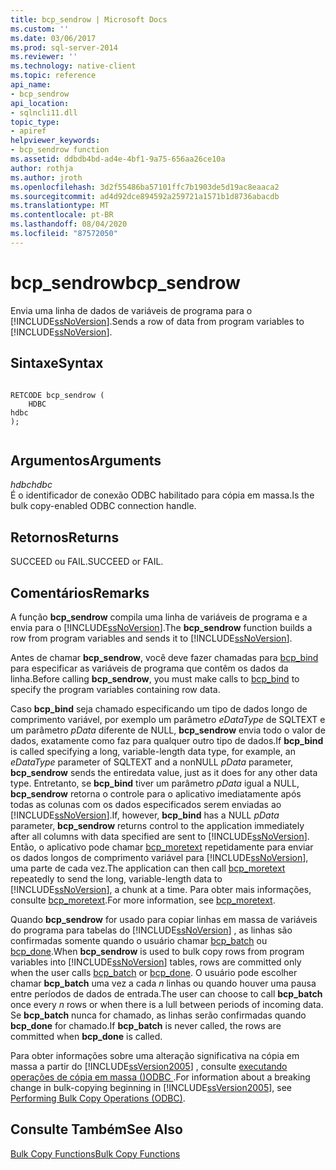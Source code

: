 ```yaml
---
title: bcp_sendrow | Microsoft Docs
ms.custom: ''
ms.date: 03/06/2017
ms.prod: sql-server-2014
ms.reviewer: ''
ms.technology: native-client
ms.topic: reference
api_name:
- bcp_sendrow
api_location:
- sqlncli11.dll
topic_type:
- apiref
helpviewer_keywords:
- bcp_sendrow function
ms.assetid: ddbdb4bd-ad4e-4bf1-9a75-656aa26ce10a
author: rothja
ms.author: jroth
ms.openlocfilehash: 3d2f55486ba57101ffc7b1903de5d19ac8eaaca2
ms.sourcegitcommit: ad4d92dce894592a259721a1571b1d8736abacdb
ms.translationtype: MT
ms.contentlocale: pt-BR
ms.lasthandoff: 08/04/2020
ms.locfileid: "87572050"
---
```

# <a name="bcp_sendrow"></a><span data-ttu-id="cef78-102">bcp_sendrow</span><span class="sxs-lookup"><span data-stu-id="cef78-102">bcp_sendrow</span></span>
  <span data-ttu-id="cef78-103">Envia uma linha de dados de variáveis de programa para o [!INCLUDE[ssNoVersion](../../includes/ssnoversion-md.md)].</span><span class="sxs-lookup"><span data-stu-id="cef78-103">Sends a row of data from program variables to [!INCLUDE[ssNoVersion](../../includes/ssnoversion-md.md)].</span></span>  
  
## <a name="syntax"></a><span data-ttu-id="cef78-104">Sintaxe</span><span class="sxs-lookup"><span data-stu-id="cef78-104">Syntax</span></span>  
  
```  
  
RETCODE bcp_sendrow (  
    HDBC   
hdbc  
);  
  
```  
  
## <a name="arguments"></a><span data-ttu-id="cef78-105">Argumentos</span><span class="sxs-lookup"><span data-stu-id="cef78-105">Arguments</span></span>  
 <span data-ttu-id="cef78-106">*hdbc*</span><span class="sxs-lookup"><span data-stu-id="cef78-106">*hdbc*</span></span>  
 <span data-ttu-id="cef78-107">É o identificador de conexão ODBC habilitado para cópia em massa.</span><span class="sxs-lookup"><span data-stu-id="cef78-107">Is the bulk copy-enabled ODBC connection handle.</span></span>  
  
## <a name="returns"></a><span data-ttu-id="cef78-108">Retornos</span><span class="sxs-lookup"><span data-stu-id="cef78-108">Returns</span></span>  
 <span data-ttu-id="cef78-109">SUCCEED ou FAIL.</span><span class="sxs-lookup"><span data-stu-id="cef78-109">SUCCEED or FAIL.</span></span>  
  
## <a name="remarks"></a><span data-ttu-id="cef78-110">Comentários</span><span class="sxs-lookup"><span data-stu-id="cef78-110">Remarks</span></span>  
 <span data-ttu-id="cef78-111">A função **bcp_sendrow** compila uma linha de variáveis de programa e a envia para o [!INCLUDE[ssNoVersion](../../includes/ssnoversion-md.md)].</span><span class="sxs-lookup"><span data-stu-id="cef78-111">The **bcp_sendrow** function builds a row from program variables and sends it to [!INCLUDE[ssNoVersion](../../includes/ssnoversion-md.md)].</span></span>  
  
 <span data-ttu-id="cef78-112">Antes de chamar **bcp_sendrow**, você deve fazer chamadas para [bcp_bind](bcp-bind.md) para especificar as variáveis de programa que contêm os dados da linha.</span><span class="sxs-lookup"><span data-stu-id="cef78-112">Before calling **bcp_sendrow**, you must make calls to [bcp_bind](bcp-bind.md) to specify the program variables containing row data.</span></span>  
  
 <span data-ttu-id="cef78-113">Caso **bcp_bind** seja chamado especificando um tipo de dados longo de comprimento variável, por exemplo um parâmetro *eDataType* de SQLTEXT e um parâmetro *pData* diferente de NULL, **bcp_sendrow** envia todo o valor de dados, exatamente como faz para qualquer outro tipo de dados.</span><span class="sxs-lookup"><span data-stu-id="cef78-113">If **bcp_bind** is called specifying a long, variable-length data type, for example, an *eDataType* parameter of SQLTEXT and a nonNULL *pData* parameter, **bcp_sendrow** sends the entiredata value, just as it does for any other data type.</span></span> <span data-ttu-id="cef78-114">Entretanto, se **bcp_bind** tiver um parâmetro *pData* igual a NULL, **bcp_sendrow** retorna o controle para o aplicativo imediatamente após todas as colunas com os dados especificados serem enviadas ao [!INCLUDE[ssNoVersion](../../includes/ssnoversion-md.md)].</span><span class="sxs-lookup"><span data-stu-id="cef78-114">If, however, **bcp_bind** has a NULL *pData* parameter, **bcp_sendrow** returns control to the application immediately after all columns with data specified are sent to [!INCLUDE[ssNoVersion](../../includes/ssnoversion-md.md)].</span></span> <span data-ttu-id="cef78-115">Então, o aplicativo pode chamar [bcp_moretext](bcp-moretext.md) repetidamente para enviar os dados longos de comprimento variável para [!INCLUDE[ssNoVersion](../../includes/ssnoversion-md.md)], uma parte de cada vez.</span><span class="sxs-lookup"><span data-stu-id="cef78-115">The application can then call [bcp_moretext](bcp-moretext.md) repeatedly to send the long, variable-length data to [!INCLUDE[ssNoVersion](../../includes/ssnoversion-md.md)], a chunk at a time.</span></span> <span data-ttu-id="cef78-116">Para obter mais informações, consulte [bcp_moretext](bcp-moretext.md).</span><span class="sxs-lookup"><span data-stu-id="cef78-116">For more information, see [bcp_moretext](bcp-moretext.md).</span></span>  
  
 <span data-ttu-id="cef78-117">Quando **bcp_sendrow** for usado para copiar linhas em massa de variáveis do programa para tabelas do [!INCLUDE[ssNoVersion](../../includes/ssnoversion-md.md)] , as linhas são confirmadas somente quando o usuário chamar [bcp_batch](bcp-batch.md) ou [bcp_done](bcp-done.md).</span><span class="sxs-lookup"><span data-stu-id="cef78-117">When **bcp_sendrow** is used to bulk copy rows from program variables into [!INCLUDE[ssNoVersion](../../includes/ssnoversion-md.md)] tables, rows are committed only when the user calls [bcp_batch](bcp-batch.md) or [bcp_done](bcp-done.md).</span></span> <span data-ttu-id="cef78-118">O usuário pode escolher chamar **bcp_batch** uma vez a cada *n* linhas ou quando houver uma pausa entre períodos de dados de entrada.</span><span class="sxs-lookup"><span data-stu-id="cef78-118">The user can choose to call **bcp_batch** once every *n* rows or when there is a lull between periods of incoming data.</span></span> <span data-ttu-id="cef78-119">Se **bcp_batch** nunca for chamado, as linhas serão confirmadas quando **bcp_done** for chamado.</span><span class="sxs-lookup"><span data-stu-id="cef78-119">If **bcp_batch** is never called, the rows are committed when **bcp_done** is called.</span></span>  
  
 <span data-ttu-id="cef78-120">Para obter informações sobre uma alteração significativa na cópia em massa a partir do [!INCLUDE[ssVersion2005](../../includes/ssversion2005-md.md)] , consulte [executando operações de cópia em massa &#40;&#41;ODBC ](../native-client-odbc-bulk-copy-operations/performing-bulk-copy-operations-odbc.md).</span><span class="sxs-lookup"><span data-stu-id="cef78-120">For information about a breaking change in bulk-copying beginning in [!INCLUDE[ssVersion2005](../../includes/ssversion2005-md.md)], see [Performing Bulk Copy Operations &#40;ODBC&#41;](../native-client-odbc-bulk-copy-operations/performing-bulk-copy-operations-odbc.md).</span></span>  
  
## <a name="see-also"></a><span data-ttu-id="cef78-121">Consulte Também</span><span class="sxs-lookup"><span data-stu-id="cef78-121">See Also</span></span>  
 [<span data-ttu-id="cef78-122">Bulk Copy Functions</span><span class="sxs-lookup"><span data-stu-id="cef78-122">Bulk Copy Functions</span></span>](sql-server-driver-extensions-bulk-copy-functions.md)  
  
  
